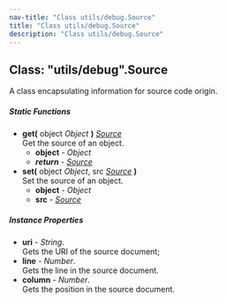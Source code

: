 ```yaml
---
nav-title: "Class utils/debug.Source"
title: "Class utils/debug.Source"
description: "Class utils/debug.Source"
---
```

## Class: "utils/debug".Source  
A class encapsulating information for source code origin.

##### Static Functions
 - **get(** object _Object_ **)** [_Source_](../../utils/debug/Source.md)  
     Get the source of an object.
   - **object** - _Object_
   - _**return**_ - [_Source_](../../utils/debug/Source.md)
 - **set(** object _Object_, src [_Source_](../../utils/debug/Source.md) **)**  
     Set the source of an object.
   - **object** - _Object_
   - **src** - [_Source_](../../utils/debug/Source.md)

##### Instance Properties
 - **uri** - _String_.    
  Gets the URI of the source document;
 - **line** - _Number_.    
  Gets the line in the source document.
 - **column** - _Number_.    
  Gets the position in the source document.